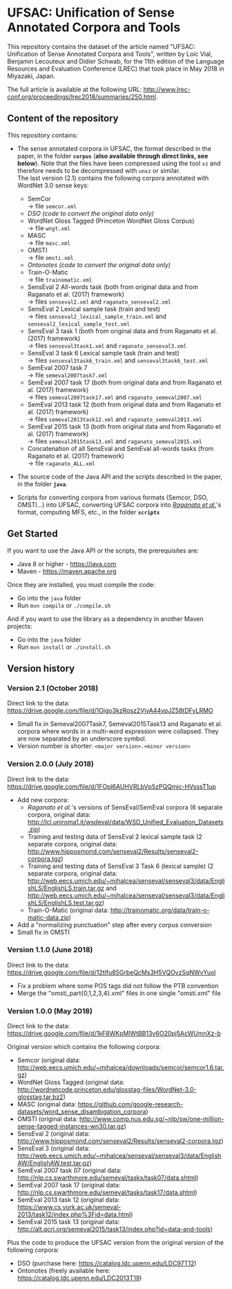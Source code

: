 # UFSAC: Unification of Sense Annotated Corpora and Tools

This repository contains the dataset of the article named "UFSAC: Unification of Sense Annotated Corpora and Tools", written by Loïc Vial, Benjamin Lecouteux and Didier Schwab, for the 11th edition of the Language Resources and Evaluation Conference (LREC) that took place in May 2018 in Miyazaki, Japan.

The full article is available at the following URL: <http://www.lrec-conf.org/proceedings/lrec2018/summaries/250.html>.

## Content of the repository

This repository contains:

* The sense annotated corpora in UFSAC, the format described in the paper, in the folder **`corpus`** (**also available through direct links, see below**). Note that the files have been compressed using the tool `xz` and therefore needs to be decompressed with `unxz` or similar.  
The last version (2.1) contains the following corpora annotated with WordNet 3.0 sense keys:
  * SemCor  
    → file `semcor.xml`
  * *DSO (code to convert the original data only)*
  * WordNet Gloss Tagged (Princeton WordNet Gloss Corpus)  
    → file `wngt.xml`
  * MASC  
    → file `masc.xml`
  * OMSTI  
    → file `omsti.xml`
  * *Ontonotes (code to convert the original data only)*
  * Train-O-Matic  
    → file `trainomatic.xml`
  * SensEval 2 All-words task (both from original data and from Raganato et al. (2017) framework)  
    → files `senseval2.xml` and `raganato_senseval2.xml`
  * SensEval 2 Lexical sample task (train and test)  
    → files `senseval2_lexical_sample_train.xml` and `senseval2_lexical_sample_test.xml`
  * SensEval 3 task 1 (both from original data and from Raganato et al. (2017) framework)  
    → files `senseval3task1.xml` and `raganato_senseval3.xml`
  * SensEval 3 task 6 Lexical sample task (train and test)  
    → files `senseval3task6_train.xml` and `senseval3task6_test.xml`
  * SemEval 2007 task 7  
    → file `semeval2007task7.xml`
  * SemEval 2007 task 17 (both from original data and from Raganato et al. (2017) framework)  
    → files `semeval2007task17.xml` and `raganato_semeval2007.xml`
  * SemEval 2013 task 12 (both from original data and from Raganato et al. (2017) framework)  
    → files `semeval2013task12.xml` and `raganato_semeval2013.xml`
  * SemEval 2015 task 13 (both from original data and from Raganato et al. (2017) framework)  
    → files `semeval2015task13.xml` and `raganato_semeval2015.xml`
  * Concatenation of all SensEval and SemEval all-words tasks (from Raganato et al. (2017) framework)  
    → file `raganato_ALL.xml`
  
* The source code of the Java API and the scripts described in the paper, in the folder **`java`**.

* Scripts for converting corpora from various formats (Semcor, DSO, OMSTI...) into UFSAC, converting UFSAC corpora into [*Raganato et al.*](http://lcl.uniroma1.it/wsdeval/data/EACL17_WSD_EvaluationFramework.pdf)'s format, computing MFS, etc., in the folder **`scripts`**

## Get Started

If you want to use the Java API or the scripts, the prerequisites are:
- Java 8 or higher - <https://java.com>
- Maven - <https://maven.apache.org>

Once they are installed, you must compile the code:
- Go into the `java` folder
- Run `mvn compile` or `./compile.sh`

And if you want to use the library as a dependency in another Maven projects:
- Go into the `java` folder
- Run `mvn install` or `./install.sh`

## Version history

### Version 2.1 (October 2018)

Direct link to the data: <https://drive.google.com/file/d/1Oigo3kzRosz2VjyA44vpJZ58tDFyLRMO>

- Small fix in Semeval2007Task7, Semeval2015Task13 and Raganato et al. corpora where words in a multi-word expression were collapsed. They are now separated by an underscore symbol.
- Version number is shorter: `<major version>.<minor version>`

### Version 2.0.0 (July 2018)

Direct link to the data: <https://drive.google.com/file/d/1FOpl6AUHVRLbVp5zPQQmjc-HVsssT1up>

- Add new corpora:
  - *Raganato et al.*'s versions of SensEval/SemEval corpora (6 separate corpora, original data: <http://lcl.uniroma1.it/wsdeval/data/WSD_Unified_Evaluation_Datasets.zip>) 
  - Training and testing data of SensEval 2 lexical sample task (2 separate corpora, original data: <http://www.hipposmond.com/senseval2/Results/senseval2-corpora.tgz>)
  - Training and testing data of SensEval 3 Task 6 (lexical sample) (2 separate corpora, original data: <http://web.eecs.umich.edu/~mihalcea/senseval/senseval3/data/EnglishLS/EnglishLS.train.tar.gz> and <http://web.eecs.umich.edu/~mihalcea/senseval/senseval3/data/EnglishLS/EnglishLS.test.tar.gz>)
  - Train-O-Matic (original data: <http://trainomatic.org/data/train-o-matic-data.zip>)
- Add a "normalizing punctuation" step after every corpus conversion
- Small fix in OMSTI

### Version 1.1.0 (June 2018)

Direct link to the data: <https://drive.google.com/file/d/12tIfu85GrbeQcMs3H5VQOvzSqNWvYuol>

- Fix a problem where some POS tags did not follow the PTB convention
- Merge the "omsti_part{0,1,2,3,4}.xml" files in one single "omsti.xml" file

### Version 1.0.0 (May 2018)

Direct link to the data: <https://drive.google.com/file/d/1kF8WKpMlWtBB13y6O20pj5AcWUmnXz-b>

Original version which contains the following corpora:
- Semcor (original data: <http://web.eecs.umich.edu/~mihalcea/downloads/semcor/semcor1.6.tar.gz>)
- WordNet Gloss Tagged (original data: <http://wordnetcode.princeton.edu/glosstag-files/WordNet-3.0-glosstag.tar.bz2>)
- MASC (original data: <https://github.com/google-research-datasets/word_sense_disambigation_corpora>)
- OMSTI (original data: <http://www.comp.nus.edu.sg/~nlp/sw/one-million-sense-tagged-instances-wn30.tar.gz>)
- SensEval 2 (original data: <http://www.hipposmond.com/senseval2/Results/senseval2-corpora.tgz>)
- SensEval 3 (original data: <http://web.eecs.umich.edu/~mihalcea/senseval/senseval3/data/EnglishAW/EnglishAW.test.tar.gz>)
- SemEval 2007 task 07 (original data: <http://nlp.cs.swarthmore.edu/semeval/tasks/task07/data.shtml>)
- SemEval 2007 task 17 (original data: <http://nlp.cs.swarthmore.edu/semeval/tasks/task17/data.shtml>)
- SemEval 2013 task 12 (original data: <https://www.cs.york.ac.uk/semeval-2013/task12/index.php%3Fid=data.html>)
- SemEval 2015 task 13 (original data: <http://alt.qcri.org/semeval2015/task13/index.php?id=data-and-tools>)

Plus the code to produce the UFSAC version from the original version of the following corpora:
- DSO (purchase here: <https://catalog.ldc.upenn.edu/LDC97T12>)
- Ontonotes (freely available here: <https://catalog.ldc.upenn.edu/LDC2013T19>)

